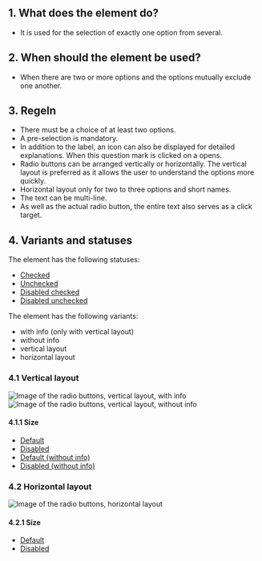 ## 1. What does the element do?
*   It is used for the selection of exactly one option from several.

## 2. When should the element be used?
*   When there are two or more options and the options mutually exclude one another.

## 3. Regeln
*   There must be a choice of at least two options.
*   A pre-selection is mandatory.
*   In addition to the label, an icon can also be displayed for detailed explanations. When this question mark is clicked on a opens.
*   Radio buttons can be arranged vertically or horizontally. The vertical layout is preferred as it allows the user to understand the options more quickly.
*   Horizontal layout only for two to three options and short names.
*   The text can be multi-line.
*   As well as the actual radio button, the entire text also serves as a click target.

## 4. Variants and statuses
The element has the following statuses:
*   [Checked](https://sbb.invisionapp.com/d/main#/console/14051805/313166963/inspect)
*   [Unchecked](https://sbb.invisionapp.com/d/main#/console/14051805/313166966/inspect)
*   [Disabled checked](https://sbb.invisionapp.com/d/main#/console/14051805/313166964/inspect)
*   [Disabled unchecked](https://sbb.invisionapp.com/d/main#/console/14051805/313166965/inspect)

The element has the following variants: 
*   with info (only with vertical layout) 
*   without info 
*   vertical layout 
*   horizontal layout

### 4.1 Vertical layout
![Image of the radio buttons, vertical layout, with info](https://raw.githubusercontent.com/sbb-design-systems/sbb-design-system/master/mobile/elements/radiobutton/images/ME12_Vertikal_default.png 'class: image')
![Image of the radio buttons, vertical layout, without info](https://raw.githubusercontent.com/sbb-design-systems/sbb-design-system/master/mobile/elements/radiobutton/images/ME12_Vertikal_ohne_Info.png 'class: image')


#### 4.1.1 Size
*   [Default](https://sbb.invisionapp.com/d/main#/console/14051805/313166967/inspect)
*   [Disabled](https://sbb.invisionapp.com/d/main#/console/14051805/313166968/inspect)
*   [Default (without info)](https://sbb.invisionapp.com/d/main#/console/14051805/313166969/inspect)
*   [Disabled (without info)](https://sbb.invisionapp.com/d/main#/console/14051805/313166970/inspect)

### 4.2 Horizontal layout
![Image of the radio buttons, horizontal layout](https://raw.githubusercontent.com/sbb-design-systems/sbb-design-system/master/mobile/elements/radiobutton/images/ME12_Horizontal.png 'class: image')


#### 4.2.1 Size
*   [Default](https://sbb.invisionapp.com/d/main#/console/14051805/313166961/inspect)
*   [Disabled](https://sbb.invisionapp.com/d/main#/console/14051805/313166962/inspect)